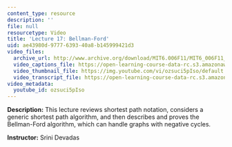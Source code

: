 ```yaml
---
content_type: resource
description: ''
file: null
resourcetype: Video
title: 'Lecture 17: Bellman-Ford'
uid: ae43980d-9777-6393-40a8-b145999421d3
video_files:
  archive_url: http://www.archive.org/download/MIT6.006F11/MIT6_006F11_lec17_300k.mp4
  video_captions_file: https://open-learning-course-data-rc.s3.amazonaws.com/6-006-introduction-to-algorithms-fall-2011/27af5e1c62d45b9ba252cea376622863_ozsuci5pIso.vtt
  video_thumbnail_file: https://img.youtube.com/vi/ozsuci5pIso/default.jpg
  video_transcript_file: https://open-learning-course-data-rc.s3.amazonaws.com/6-006-introduction-to-algorithms-fall-2011/f7c2c84db0aeaa78a340ef1812c33afe_ozsuci5pIso.pdf
video_metadata:
  youtube_id: ozsuci5pIso
---
```


**Description:** This lecture reviews shortest path notation, considers a generic shortest path algorithm, and then describes and proves the Bellman-Ford algorithm, which can handle graphs with negative cycles.

**Instructor:** Srini Devadas